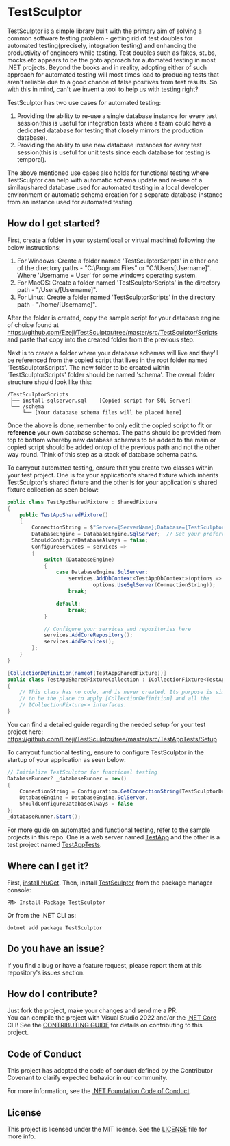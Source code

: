 # TestSculptor

TestSculptor is a simple library built with the primary aim of solving a common software testing problem - getting rid of test doubles for automated testing(precisely, integration testing) and enhancing the productivity of engineers while testing. Test doubles such as fakes, stubs, mocks.etc appears to be the goto approach for automated testing in most .NET projects. Beyond the books and in reality, adopting either of such approach for automated testing will most times lead to producing tests that aren't reliable due to a good chance of false positives from test results. So with this in mind, can't we invent a tool to help us with testing right?

TestSculptor has two use cases for automated testing:
1. Providing the ability to re-use a single database instance for every test session(this is useful for integration tests where a team could have a dedicated database for testing that closely mirrors the production database). 
2. Providing the ability to use new database instances for every test session(this is useful for unit tests since each database for testing is temporal).

The above mentioned use cases also holds for functional testing where TestSculptor can help with automatic schema update and re-use of a similar/shared database used for automated testing in a local developer environment or automatic schema creation for a separate database instance from an instance used for automated testing.

## How do I get started?

First, create a folder in your system(local or virtual machine) following the below instructions:
1. For Windows: Create a folder named 'TestSculptorScripts' in either one of the directory paths - "C:\Program Files" or "C:\Users\[Username]". Where 'Username = User' for some windows operating system.
2. For MacOS: Create a folder named 'TestSculptorScripts' in the directory path - "/Users/[Username]".
3. For Linux: Create a folder named 'TestSculptorScripts' in the directory path - "/home/[Username]".

After the folder is created, copy the sample script for your database engine of choice found at https://github.com/Ezeji/TestSculptor/tree/master/src/TestSculptor/Scripts and paste that copy into the created folder from the previous step.

Next is to create a folder where your database schemas will live and they'll be referenced from the copied script that lives in the root folder named 'TestSculptorScripts'. The new folder to be created within 'TestSculptorScripts' folder should be named 'schema'. The overall folder structure should look like this:
```plaintext
/TestSculptorScripts
 ├── install-sqlserver.sql    [Copied script for SQL Server]
 └── /schema
     └── [Your database schema files will be placed here]
```

Once the above is done, remember to only edit the copied script to **fit** or **reference** your own database schemas. The paths should be provided from top to bottom whereby new database schemas to be added to the main or copied script should be added ontop of the previous path and not the other way round. Think of this step as a stack of database schema paths.

To carryout automated testing, ensure that you create two classes within your test project. One is for your application's shared fixture which inherits TestSculptor's shared fixture and the other is for your application's shared fixture collection as seen below:

```csharp
public class TestAppSharedFixture : SharedFixture
{
    public TestAppSharedFixture()
    {
        ConnectionString = $"Server={ServerName};Database={TestSculptorDefaults.DatabaseName};Trusted_Connection=True;MultipleActiveResultSets=true;TrustServerCertificate=True"; // Set your preferred connection string here
        DatabaseEngine = DatabaseEngine.SqlServer;  // Set your preferred database engine here
        ShouldConfigureDatabaseAlways = false;
        ConfigureServices = services =>
        {
            switch (DatabaseEngine)
            {
                case DatabaseEngine.SqlServer:
                    services.AddDbContext<TestAppDbContext>(options =>
                            options.UseSqlServer(ConnectionString));
                    break;

                default:
                    break;
            }

            // Configure your services and repositories here
            services.AddCoreRepository();
            services.AddServices();
        };
    }
}
```
```csharp
[CollectionDefinition(nameof(TestAppSharedFixture))]
public class TestAppSharedFixtureCollection : ICollectionFixture<TestAppSharedFixture>
{
    // This class has no code, and is never created. Its purpose is simply
    // to be the place to apply [CollectionDefinition] and all the
    // ICollectionFixture<> interfaces.
}
```
You can find a detailed guide regarding the needed setup for your test project here: https://github.com/Ezeji/TestSculptor/tree/master/src/TestAppTests/Setup

To carryout functional testing, ensure to configure TestSculptor in the startup of your application as seen below:

```csharp
// Initialize TestSculptor for functional testing
DatabaseRunner? _databaseRunner = new()
{
    ConnectionString = Configuration.GetConnectionString(TestSculptorDefaults.DatabaseName),
    DatabaseEngine = DatabaseEngine.SqlServer,
    ShouldConfigureDatabaseAlways = false
};
_databaseRunner.Start();
```

For more guide on automated and functional testing, refer to the sample projects in this repo. One is a web server named [TestApp](https://github.com/Ezeji/TestSculptor/tree/master/src/TestApp) and the other is a test project named [TestAppTests](https://github.com/Ezeji/TestSculptor/tree/master/src/TestAppTests).

## Where can I get it?

First, [install NuGet](http://docs.nuget.org/docs/start-here/installing-nuget). Then, install [TestSculptor](https://www.nuget.org/packages/TestSculptor/) from the package manager console:

```
PM> Install-Package TestSculptor
```
Or from the .NET CLI as:
```
dotnet add package TestSculptor
``` 

## Do you have an issue?

If you find a bug or have a feature request, please report them at this repository's issues section.

## How do I contribute?

Just fork the project, make your changes and send me a PR.  
You can compile the project with Visual Studio 2022 and/or the [.NET Core](https://www.microsoft.com/net/core) CLI! See the [CONTRIBUTING GUIDE](https://git-scm.com/book/en/v2/GitHub-Contributing-to-a-Project) for details on contributing to this project.

## Code of Conduct

This project has adopted the code of conduct defined by the Contributor Covenant to clarify expected behavior in our community.

For more information, see the [.NET Foundation Code of Conduct](https://dotnetfoundation.org/code-of-conduct).

## License

This project is licensed under the MIT license. See the [LICENSE](LICENSE) file for more info.